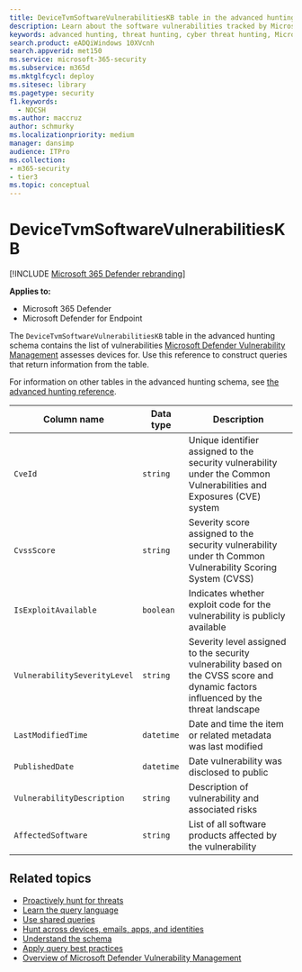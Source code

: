 ```yaml
---
title: DeviceTvmSoftwareVulnerabilitiesKB table in the advanced hunting schema
description: Learn about the software vulnerabilities tracked by Microsoft Defender Vulnerability Management in the DeviceTvmSoftwareVulnerabilitiesKB table of the advanced hunting schema.
keywords: advanced hunting, threat hunting, cyber threat hunting, Microsoft 365 Defender, microsoft 365, m365, search, query, telemetry, schema, reference, kusto, table, column, data type, description, threat & vulnerability management, TVM, device management, software, inventory, vulnerabilities, CVE ID, CVSS, DeviceTvmSoftwareVulnerabilitiesKB
search.product: eADQiWindows 10XVcnh
search.appverid: met150
ms.service: microsoft-365-security
ms.subservice: m365d
ms.mktglfcycl: deploy
ms.sitesec: library
ms.pagetype: security
f1.keywords: 
  - NOCSH
ms.author: maccruz
author: schmurky
ms.localizationpriority: medium
manager: dansimp
audience: ITPro
ms.collection: 
- m365-security
- tier3
ms.topic: conceptual
---
```


# DeviceTvmSoftwareVulnerabilitiesKB

[!INCLUDE [Microsoft 365 Defender rebranding](../includes/microsoft-defender.md)]


**Applies to:**
- Microsoft 365 Defender
- Microsoft Defender for Endpoint



The `DeviceTvmSoftwareVulnerabilitiesKB` table in the advanced hunting schema contains the list of vulnerabilities [Microsoft Defender Vulnerability Management](/windows/security/threat-protection/microsoft-defender-atp/next-gen-threat-and-vuln-mgt) assesses devices for. Use this reference to construct queries that return information from the table.

For information on other tables in the advanced hunting schema, see [the advanced hunting reference](advanced-hunting-schema-tables.md).

| Column name | Data type | Description |
|-------------|-----------|-------------|
| `CveId` | `string` | Unique identifier assigned to the security vulnerability under the Common Vulnerabilities and Exposures (CVE) system |
| `CvssScore` | `string` | Severity score assigned to the security vulnerability under th Common Vulnerability Scoring System (CVSS) |
| `IsExploitAvailable` | `boolean` | Indicates whether exploit code for the vulnerability is publicly available |
| `VulnerabilitySeverityLevel` | `string` | Severity level assigned to the security vulnerability based on the CVSS score and dynamic factors influenced by the threat landscape |
| `LastModifiedTime` | `datetime` | Date and time the item or related metadata was last modified |
| `PublishedDate` | `datetime` | Date vulnerability was disclosed to public |
| `VulnerabilityDescription` | `string` | Description of vulnerability and associated risks |
| `AffectedSoftware` | `string` | List of all software products affected by the vulnerability |

## Related topics

- [Proactively hunt for threats](advanced-hunting-overview.md)
- [Learn the query language](advanced-hunting-query-language.md)
- [Use shared queries](advanced-hunting-shared-queries.md)
- [Hunt across devices, emails, apps, and identities](advanced-hunting-query-emails-devices.md)
- [Understand the schema](advanced-hunting-schema-tables.md)
- [Apply query best practices](advanced-hunting-best-practices.md)
- [Overview of Microsoft Defender Vulnerability Management](/windows/security/threat-protection/microsoft-defender-atp/next-gen-threat-and-vuln-mgt)